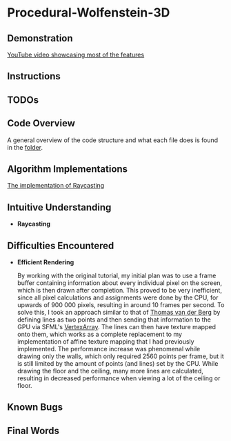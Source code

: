 # Procedural-Wolfenstein-3D



## Demonstration

[YouTube video showcasing most of the features](link)

## Instructions



## TODOs



## Code Overview

A general overview of the code structure and what each file does is found in the [folder](./scripts/).

## Algorithm Implementations

[The implementation of Raycasting](link)

## Intuitive Understanding

* **Raycasting**

## Difficulties Encountered

* **Efficient Rendering**

    By working with the original tutorial, my initial plan was to use a frame buffer containing information about every individual pixel on the screen, which is then drawn after completion. This proved to be very inefficient, since all pixel calculations and assignments were done by the CPU, for upwards of 900 000 pixels, resulting in around 10 frames per second. To solve this, I took an approach similar to that of [Thomas van der Berg](https://github.com/tmsbrg/adventure3d/blob/master/src/main.cpp#L409-L419) by defining lines as two points and then sending that information to the GPU via SFML's [VertexArray](https://www.sfml-dev.org/documentation/2.5.1/classsf_1_1VertexArray.php). The lines can then have texture mapped onto them, which works as a complete replacement to my implementation of affine texture mapping that I had previously implemented. The performance increase was phenomenal while drawing only the walls, which only required 2560 points per frame, but it is still limited by the amount of points (and lines) set by the CPU. While drawing the floor and the ceiling, many more lines are calculated, resulting in decreased performance when viewing a lot of the ceiling or floor.

## Known Bugs



## Final Words

